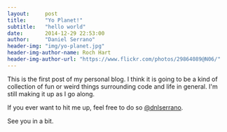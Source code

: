 ```yaml
---
layout:     post
title:      "Yo Planet!"
subtitle:   "hello world"
date:       2014-12-29 22:53:00
author:     "Daniel Serrano"
header-img: "img/yo-planet.jpg"
header-img-author-name: Roch Hart
header-img-author-url: "https://www.flickr.com/photos/29864089@N06/"
---
```


This is the first post of my personal blog.
I think it is going to be a kind of collection of fun or weird things surrounding code and life in general. I'm still making it up as I go along.

If you ever want to hit me up, feel free to do so [@dnlserrano](https://www.twitter.com/dnlserrano).

See you in a bit.
